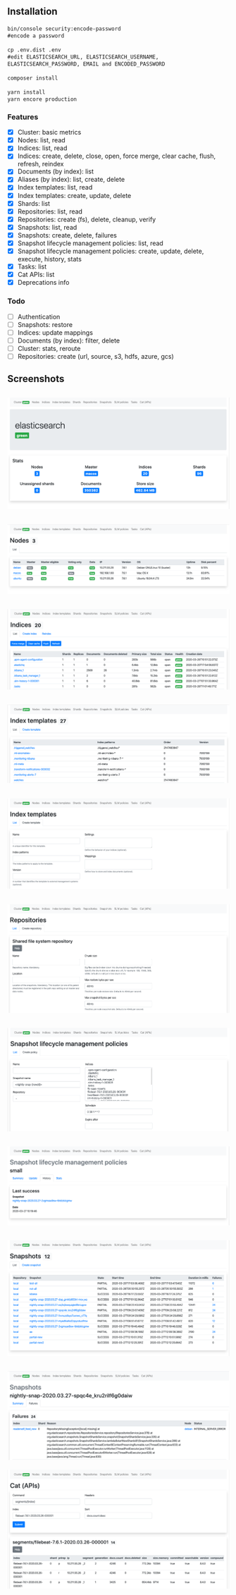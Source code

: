 ## Installation

```
bin/console security:encode-password
#encode a password

cp .env.dist .env
#edit ELASTICSEARCH_URL, ELASTICSEARCH_USERNAME, ELASTICSEARCH_PASSWORD, EMAIL and ENCODED_PASSWORD

composer install

yarn install
yarn encore production
```

### Features

- [x] Cluster: basic metrics
- [x] Nodes: list, read
- [x] Indices: list, read
- [x] Indices: create, delete, close, open, force merge, clear cache, flush, refresh, reindex
- [x] Documents (by index): list
- [x] Aliases (by index): list, create, delete
- [x] Index templates: list, read
- [x] Index templates: create, update, delete
- [x] Shards: list
- [x] Repositories: list, read
- [x] Repositories: create (fs), delete, cleanup, verify
- [x] Snapshots: list, read
- [x] Snapshots: create, delete, failures
- [x] Snapshot lifecycle management policies: list, read
- [x] Snapshot lifecycle management policies: create, update, delete, execute, history, stats
- [x] Tasks: list
- [x] Cat APIs: list
- [x] Deprecations info

### Todo

- [ ] Authentication
- [ ] Snapshots: restore
- [ ] Indices: update mappings
- [ ] Documents (by index): filter, delete
- [ ] Cluster: stats, reroute
- [ ] Repositories: create (url, source, s3, hdfs, azure, gcs)

## Screenshots

![Cluster](assets/images/cluster.png)
---
![Nodes](assets/images/nodes.png)
---
![Indices](assets/images/indices.png)
---
![Index templates](assets/images/index-templates.png)
---
![Index template: create](assets/images/index-template-create.png)
---
![Repository: create](assets/images/repository-create.png)
---
![SLM policy: create](assets/images/slm-policy-create.png)
---
![SLM policy: history](assets/images/slm-policy-history.png)
---
![Snaphosts](assets/images/snapshots.png)
---
![Snaphost failures](assets/images/snapshot-failures.png)
---
![Cat APIs](assets/images/cat.png)
